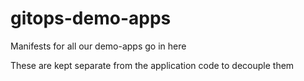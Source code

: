 # gitops-demo-apps

Manifests for all our demo-apps go in here

These are kept separate from the application code to decouple them
